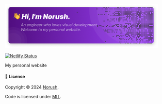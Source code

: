 <img src="/public/banner/resume-banner.png" alt="Norush" />

[![Netlify Status](https://api.netlify.com/api/v1/badges/3238f37e-b0c6-49d7-992d-9f04420d6d6d/deploy-status)](https://app.netlify.com/sites/norushme/deploys)

My personal website

#### 📝 License

Copyright © 2024 [Norush][profile-link]. <br />

Code is licensed under [MIT](./LICENSE).

<!-- link  -->

[profile-link]: https://github.com/Alicehhhmm
